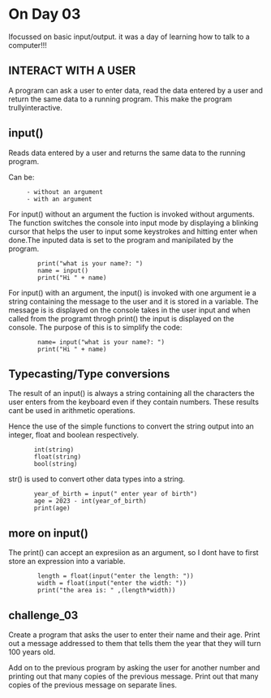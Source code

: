 # On Day 03
Ifocussed on basic input/output. it was a day of learning how to talk to a computer!!!

## INTERACT WITH A USER
A program can ask a user to enter data, read the data entered by a user and return the same data to a running program. This make the program  trullyinteractive.

         

## input() 
Reads data entered by a user and returns the same data to the running program.

Can be:

         - without an argument
         - with an argument

For input() without an argument the fuction is invoked without arguments. The function switches the console into input mode by displaying a blinking cursor that helps the user to input some keystrokes and hitting enter when done.The inputed data is set to the program and manipilated by the program.

            print("what is your name?: ")
            name = input()
            print("Hi " + name)

For input() with an argument, the input() is invoked with one argument ie a string containing the message to the user and it is stored in a variable. The message is is displayed on the console takes in the user input and when called from the programt throgh print() the input is displayed on the console.
The purpose of this is to simplify the code:
 
            name= input("what is your name?: ")
            print("Hi " + name)

## Typecasting/Type conversions
The result of an input() is always a string containing all the characters the user enters from the keyboard even if they contain numbers. These results cant be used in arithmetic operations.

Hence the use of the simple functions to convert the string output into an integer, float and boolean respectively.

           int(string)
           float(string)
           bool(string)
       
str() is used to convert other data types into a string.

           year_of_birth = input(" enter year of birth")
           age = 2023 - int(year_of_birth)
           print(age)

## more on input()
The print() can accept an expresiion as an argument, so I dont have to first store an expression into a variable.

            length = float(input("enter the length: "))
            width = float(input("enter the width: "))
            print("the area is: " ,(length*width))

           

## challenge_03

Create a program that asks the user to enter their name and their age. Print out a message addressed to them that tells them the year that they will turn 100 years old. 

Add on to the previous program by asking the user for another number and printing out that many copies of the previous message. 
Print out that many copies of the previous message on separate lines. 

